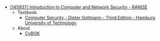 - [[145937] Introduction to Computer and Network Security - RANISE](https://didatticaonline.unitn.it/dol/course/view.php?id=39628)
  - Textbook
    - [Computer Security - Dieter Gollmann - Third Edition - Hamburg University of Technology](https://archive.org/details/DieterGollmannWileyComputerSecurity3rdEdition)
  - About
    - [CyBOK](https://www.cybok.org)